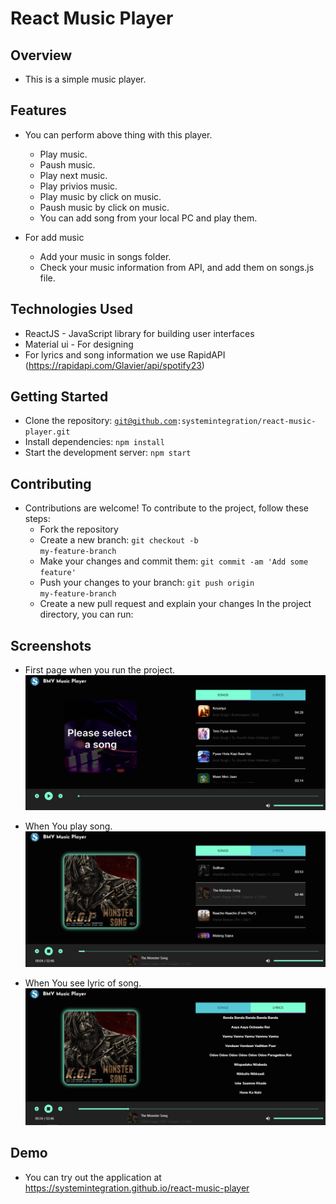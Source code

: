 # React Music Player

## Overview
  - This is a simple music player.

## Features
  - You can perform above thing with this player.
    - Play music.
    - Paush music.
    - Play next music.
    - Play privios music.
    - Play music by click on music.
    - Paush music by click on music.
    - You can add song from your local PC and play them.

- For add music
    - Add your music in songs folder.
    - Check your music information from API, and add them on songs.js file.


## Technologies Used
  - ReactJS - JavaScript library for building user interfaces
  - Material ui - For designing
  - For lyrics and song information we use RapidAPI (https://rapidapi.com/Glavier/api/spotify23)

## Getting Started
  - Clone the repository: <code>git@github.com:systemintegration/react-music-player.git</code>
  - Install dependencies: <code>npm install</code>
  - Start the development server: <code>npm start</code>

## Contributing
  - Contributions are welcome! To contribute to the project, follow these steps:
    - Fork the repository
    - Create a new branch: <code>git checkout -b my-feature-branch</code>
    - Make your changes and commit them: <code>git commit -am 'Add some feature'</code>
    - Push your changes to your branch: <code>git push origin my-feature-branch</code>
    - Create a new pull request and explain your changes
In the project directory, you can run:

## Screenshots
  - First page when you run the project.
   ![initialPage.png](./initialPage.png)

  - When You play song.
   ![PlaySong.png](./PlaySong.png)

  - When You see lyric of song.
   ![lyricsSong.png](./lyricsSong.png)

## Demo
   - You can try out the application at <a href="https://systemintegration.github.io/react-music-player">https://systemintegration.github.io/react-music-player</a>
